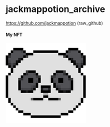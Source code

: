 # jackmappotion_archive
https://github.com/jackmappotion (raw_github)

#### My NFT
![image](./README_ASSETS/onegolsu_256.png)